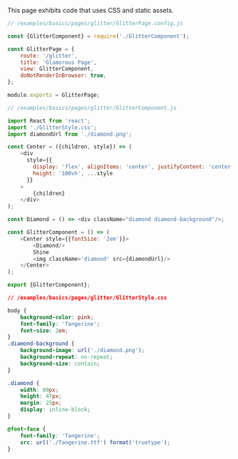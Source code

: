 <!---






    WARNING, READ THIS.
    This is a computed file. Do not edit.
    Edit `/examples/basics/pages/glitter/readme.template.md` instead.












    WARNING, READ THIS.
    This is a computed file. Do not edit.
    Edit `/examples/basics/pages/glitter/readme.template.md` instead.












    WARNING, READ THIS.
    This is a computed file. Do not edit.
    Edit `/examples/basics/pages/glitter/readme.template.md` instead.












    WARNING, READ THIS.
    This is a computed file. Do not edit.
    Edit `/examples/basics/pages/glitter/readme.template.md` instead.












    WARNING, READ THIS.
    This is a computed file. Do not edit.
    Edit `/examples/basics/pages/glitter/readme.template.md` instead.






-->

This page exhibits code that uses CSS and static assets.

~~~js
// /examples/basics/pages/glitter/GlitterPage.config.js

const {GlitterComponent} = require('./GlitterComponent');

const GlitterPage = {
    route: '/glitter',
    title: 'Glamorous Page',
    view: GlitterComponent,
    doNotRenderInBrowser: true,
};

module.exports = GlitterPage;
~~~

~~~js
// /examples/basics/pages/glitter/GlitterComponent.js

import React from 'react';
import './GlitterStyle.css';
import diamondUrl from './diamond.png';

const Center = ({children, style}) => (
    <div
      style={{
        display: 'flex', alignItems: 'center', justifyContent: 'center',
        height: '100vh', ...style
      }}
    >
        {children}
    </div>
);

const Diamond = () => <div className="diamond diamond-background"/>;

const GlitterComponent = () => (
    <Center style={{fontSize: '2em'}}>
        <Diamond/>
        Shine
        <img className='diamond' src={diamondUrl}/>
    </Center>
);

export {GlitterComponent};
~~~

~~~css
// /examples/basics/pages/glitter/GlitterStyle.css

body {
    background-color: pink;
    font-family: 'Tangerine';
    font-size: 2em;
}
.diamond-background {
    background-image: url('./diamond.png');
    background-repeat: no-repeat;
    background-size: contain;
}

.diamond {
    width: 80px;
    height: 47px;
    margin: 25px;
    display: inline-block;
}

@font-face {
    font-family: 'Tangerine';
    src: url('./Tangerine.ttf') format('truetype');
}
~~~

<!---






    WARNING, READ THIS.
    This is a computed file. Do not edit.
    Edit `/examples/basics/pages/glitter/readme.template.md` instead.












    WARNING, READ THIS.
    This is a computed file. Do not edit.
    Edit `/examples/basics/pages/glitter/readme.template.md` instead.












    WARNING, READ THIS.
    This is a computed file. Do not edit.
    Edit `/examples/basics/pages/glitter/readme.template.md` instead.












    WARNING, READ THIS.
    This is a computed file. Do not edit.
    Edit `/examples/basics/pages/glitter/readme.template.md` instead.












    WARNING, READ THIS.
    This is a computed file. Do not edit.
    Edit `/examples/basics/pages/glitter/readme.template.md` instead.






-->
